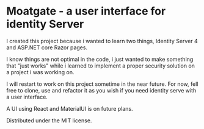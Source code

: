 # Moatgate - a user interface for identity Server

I created this project because i wanted to learn two things, Identity Server 4 and ASP.NET core Razor pages.

I know things are not optimal in the code, i just wanted to make something that "just works" while i learned to implement a proper security solution on a project i was working on.

I will restart to work on this project sometime in the near future. For now, fell free to clone, use and refactor it as you wish if you need identity serve with a user interface.

A UI using React and MaterialUI is on future plans. 

Distributed under the MIT license.
